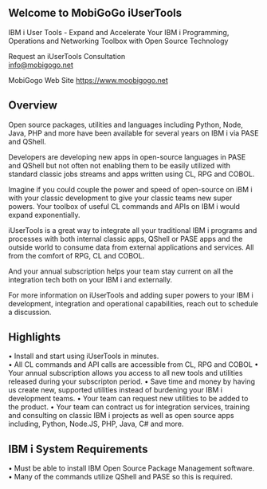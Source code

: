 ## Welcome to MobiGoGo iUserTools 
IBM i User Tools - Expand and Accelerate Your IBM i Programming, Operations and Networking Toolbox with Open Source Technology

Request an iUserTools Consultation  
<a href="mailto:info@mobigogo.net?">info@mobigogo.net</a>

MobiGogo Web Site
<a href="https://www.mobigogo.net?" target="_new">https://www.moobigogo.net</a>

## Overview
Open source packages, utilities and languages including Python, Node, Java, PHP and more have been available for several years on IBM i via PASE and QShell.    

Developers are developing new apps in open-source languages in PASE and QShell but not often not enabling them to be easily utilized with standard classic jobs streams and apps written using CL, RPG and COBOL.    

Imagine if you could couple the power and speed of open-source on iBM i with your classic development to give your classic teams new super powers. Your toolbox of useful CL commands and APIs on IBM i would expand exponentially.    

iUserTools is a great way to integrate all your traditional IBM i programs and processes with both internal classic apps, QShell or PASE apps and the outside world to consume data from external applications and services. All from the comfort of RPG, CL and COBOL.     

And your annual subscription helps your team stay current on all the integration tech both on your IBM i and externally.     

For more information on iUserTools and adding super powers to your IBM i development, integration and operational capabilities, reach out to schedule a discussion. 

## Highlights
•	Install and start using iUserTools in minutes.  
•	All CL commands and API calls are accessible from CL, RPG and COBOL 
•	Your annual subscription allows you access to all new tools and utilities released during your subscripton period. 
•	Save time and money by having us create new, supported utilities instead of burdening your IBM i development teams.
•	Your team can request new utilities to be added to the product. 
•	Your team can contract us for integration services, training and consulting on classic IBM i projects as well as open source apps including, Python, Node.JS, PHP, Java, C# and more.

## IBM i System Requirements   
•	Must be able to install IBM Open Source Package Management software.   
•	Many of the commands utilize QShell and PASE so this is required.


